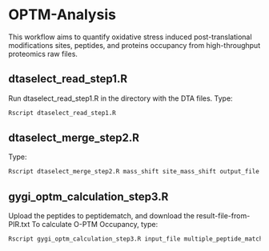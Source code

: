 # OPTM-Analysis

This workflow aims to quantify oxidative stress induced post-translational modifications sites, peptides, and proteins occupancy from high-throughput proteomics raw files. 

## dtaselect_read_step1.R
Run dtaselect_read_step1.R in the directory with the DTA files.
Type:
``` bash
Rscript dtaselect_read_step1.R
```

## dtaselect_merge_step2.R
Type:
``` bash
Rscript dtaselect_merge_step2.R mass_shift site_mass_shift output_file
```

## gygi_optm_calculation_step3.R
Upload the peptides to peptidematch, and download the result-file-from-PIR.txt
To calculate O-PTM Occupancy, type:
``` bash
Rscript gygi_optm_calculation_step3.R input_file multiple_peptide_match_data
```

